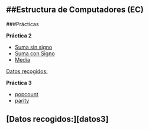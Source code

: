 ##Estructura de Computadores (EC)
----
###Prácticas

**Práctica 2**
- [Suma sin signo][s]
- [Suma con Signo][cs]
- [Media][media]

[Datos recogidos:][datos]

**Práctica 3**
- [popcount][pop]
- [parity][par]

[Datos recogidos:][datos3]
------

[media]:https://github.com/marlenelis/EC/blob/master/Practica_2/media.s
[s]:https://github.com/marlenelis/EC/blob/master/Practica_2/suma64uns.s
[cs]:https://github.com/marlenelis/EC/blob/master/Practica_2/suma64sgn.s
[datos]:https://docs.google.com/spreadsheets/d/1EII5New4KqikXlATkanxjVN2NTnsPz-oNTu3fpVnQgY/edit?usp=sharing

[pop]:https://github.com/marlenelis/EC/blob/master/practica_3/popcount.c
[par]:https://github.com/marlenelis/EC/blob/master/practica_3/
[dato3]:https://docs.google.com/spreadsheets/d/1MBLHa3OwluqUG1lIdyiG6rMrI-51Ocm2QRK9WtZAAYQ/edit?usp=sharing
